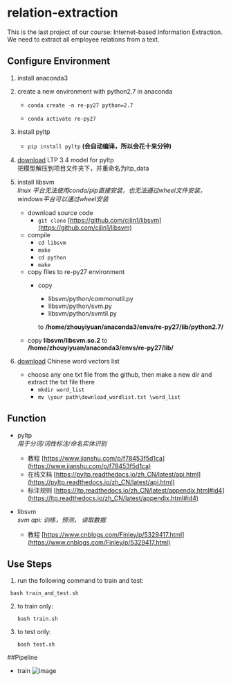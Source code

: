 relation-extraction
===================
This  is the last project of our course: Internet-based Information Extraction. We need to extract all employee relations from a text.

## Configure Environment

1. install anaconda3

2. create a new environment with python2.7 in anaconda

   * `conda create -n re-py27 python=2.7`
  
   * `conda activate re-py27`
  
3. install pyltp

   * `pip install pyltp`  **(会自动编译，所以会花十来分钟)**

4. [download](http://ltp.ai/download.html) LTP 3.4 model for pyltp  
    把模型解压到项目文件夹下，并重命名为ltp_data
  
5. install libsvm  
   *linux 平台无法使用conda/pip直接安装，也无法通过wheel文件安装，windows平台可以通过wheel安装*
   * download source code
     * `git clone` [https://github.com/cjlin1/libsvm](https://github.com/cjlin1/libsvm)
   * compile
     * `cd libsvm`
     * `make`
     * `cd python`
     * `make`
   * copy files to re-py27 environment
     * copy 
       * libsvm/python/commonutil.py
       * libsvm/python/svm.py
       * libsvm/python/svmtil.py
      
       to **/home/zhouyiyuan/anaconda3/envs/re-py27/lib/python2.7/**  
    * copy **libsvm/libsvm.so.2** to **/home/zhouyiyuan/anaconda3/envs/re-py27/lib/**
6. [download](https://github.com/Embedding/Chinese-Word-Vectors) Chinese word vectors list
   * choose any one txt file from the github, then make a new dir and extract the txt file there 
      * `mkdir word_list`
      * `mv \your path\download_wordlist.txt \word_list`
   
## Function
- pyltp  
  *用于分词/词性标注/命名实体识别*
  - 教程 [https://www.jianshu.com/p/f78453f5d1ca](https://www.jianshu.com/p/f78453f5d1ca)
  - 在线文档 [https://pyltp.readthedocs.io/zh_CN/latest/api.html](https://pyltp.readthedocs.io/zh_CN/latest/api.html)  
  - 标注规则 [https://ltp.readthedocs.io/zh_CN/latest/appendix.html#id4](https://ltp.readthedocs.io/zh_CN/latest/appendix.html#id4)
  
- libsvm  
  *svm api: 训练，预测， 读取数据*
   - 教程 [https://www.cnblogs.com/Finley/p/5329417.html](https://www.cnblogs.com/Finley/p/5329417.html)
   
## Use Steps  

1. run the following command to train and test:

  ` bash train_and_test.sh`

2. to train only:

   `bash train.sh`

3. to test only:

    `bash test.sh`

##Pipeline
- train
![image]()



